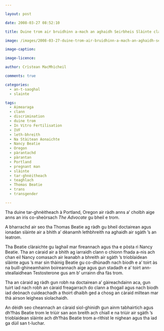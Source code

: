 ```yaml
---

layout: post

date: 2008-03-27 08:52:10

title: Duine trom air bruidhinn a-mach an aghaidh Seirbheis Slàinte claon-breitheach

image: /images/2008-03-27-duine-trom-air-bruidhinn-a-mach-an-aghaidh-seirbheis-slainte-claon-breitheach.jpg

image-caption:

image-licence:

author: Crìstean MacMhìcheil

comments: true

categories:
  - an-t-saoghal
  - slainte

tags:
  - Aimearaga
  - clann
  - discrimination
  - duine trom
  - In Vitro Fertilisation
  - IVF
  - leth-bhreith
  - Na Stàitean Aonaichte
  - Nancy Beatie
  - Oregon
  - pàrantachd
  - pàrantan
  - Portland
  - pregnant man
  - slàinte
  - tar-ghnèitheach
  - teaghlach
  - Thomas Beatie
  - trans
  - transgender

---
```


Tha duine tar-ghnèitheach à Portland, Oregon air ràdh anns a’ cholbh aige anns an iris co-sheòrsach _The Advocate_ gu bheil e trom.

<!--more-->

A bharrachd air seo tha Thomas Beatie ag ràdh gu bheil doctairean agus ionadan slàinte air a bhith a’ dèanamh lethbhreith na aghaidh air sgàth ’s an leatrom.

Tha Beatie clàraichte gu laghail mar fireannach agus tha e pòsta ri Nancy Beatie. Tha an càraid air a bhith ag iarraidh clann o chionn fhada a-nis ach chan eil Nancy comasach air leanabh a bhreith air sgàth ’s trioblaidean slàinte agus ’s mar sin thàinig Beatie gu co-dhùnadh nach biodh e a’ toirt às na buill-ghineamhainn boireannach aige agus gun stadadh e a’ toirt ann-steallaidhean Testosterone gus am b’ urrainn dha fàs trom.

Tha an càraid ag ràdh gun robh na doctairean a’ gàireachdainn aca, gun tuirt iad nach robh an càraid freagarrach do clann a thogail agus nach biodh iad deònach cuideachadh a thoirt dhaibh ged a chosg an càraid mìltean mar thà airson leigheas sìolachaidh.

An dèidh seo cheannach an càraid sìol-ghinidh gun ainm tabhairtich agus dh’fhàs Beatie trom le triùir san aon breith ach chiall e na triùir air sgàth ’s trioblaidean slàinte ach dh’fhàs Beatie trom a-rithist le nighean agus tha iad ga dùil san t-Iuchar.
